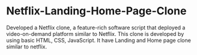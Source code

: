 # Netflix-Landing-Home-Page-Clone
Developed a Netflix clone, a feature-rich software script that deployed a video-on-demand platform similar to Netflix. This clone is developed by using basic HTML, CSS, JavaScript. It have Landing and Home page clone similar to netflix.
